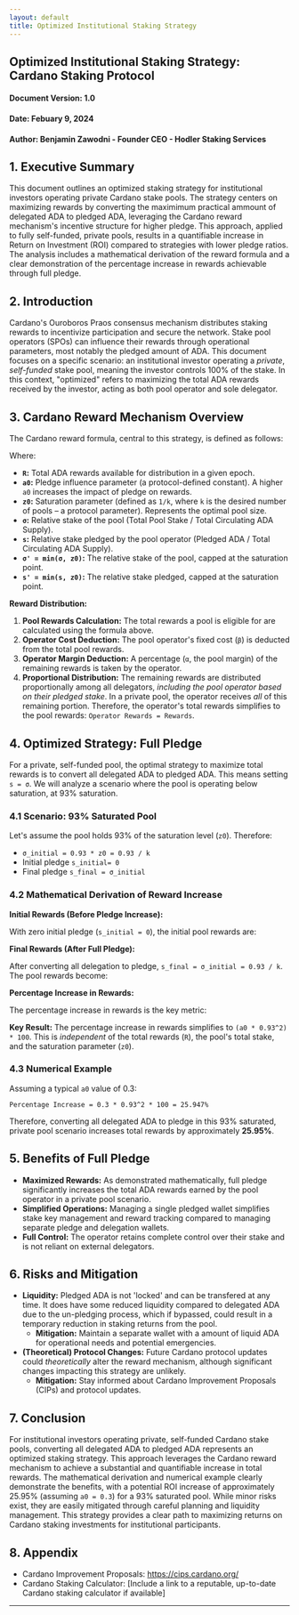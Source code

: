 ```yaml
---
layout: default
title: Optimized Institutional Staking Strategy
---
```


## **Optimized Institutional Staking Strategy: Cardano Staking Protocol**

#### **Document Version:** 1.0
#### **Date:** Febuary 9, 2024
#### **Author:** Benjamin Zawodni - Founder CEO - Hodler Staking Services

## **1. Executive Summary**

This document outlines an optimized staking strategy for institutional investors operating private Cardano stake pools. The strategy centers on maximizing rewards by converting the maximimum practical ammount of delegated ADA to pledged ADA, leveraging the Cardano reward mechanism's incentive structure for higher pledge.  This approach, applied to fully self-funded, private pools, results in a quantifiable increase in Return on Investment (ROI) compared to strategies with lower pledge ratios.  The analysis includes a mathematical derivation of the reward formula and a clear demonstration of the percentage increase in rewards achievable through full pledge.

## **2. Introduction**

Cardano's Ouroboros Praos consensus mechanism distributes staking rewards to incentivize participation and secure the network. Stake pool operators (SPOs) can influence their rewards through operational parameters, most notably the pledged amount of ADA. This document focuses on a specific scenario: an institutional investor operating a *private*, *self-funded* stake pool, meaning the investor controls 100% of the stake.  In this context, "optimized" refers to maximizing the total ADA rewards received by the investor, acting as both pool operator and sole delegator.

## **3. Cardano Reward Mechanism Overview**

The Cardano reward formula, central to this strategy, is defined as follows:

Where:

*   **`R`:** Total ADA rewards available for distribution in a given epoch.
*   **`a0`:** Pledge influence parameter (a protocol-defined constant).  A higher `a0` increases the impact of pledge on rewards.
*   **`z0`:** Saturation parameter (defined as `1/k`, where `k` is the desired number of pools – a protocol parameter).  Represents the optimal pool size.
*   **`σ`:** Relative stake of the pool (Total Pool Stake / Total Circulating ADA Supply).
*   **`s`:** Relative stake pledged by the pool operator (Pledged ADA / Total Circulating ADA Supply).
*   **`σ' = min(σ, z0)`:** The relative stake of the pool, capped at the saturation point.
*   **`s' = min(s, z0)`:** The relative stake pledged, capped at the saturation point.

**Reward Distribution:**

1.  **Pool Rewards Calculation:** The total rewards a pool is eligible for are calculated using the formula above.
2.  **Operator Cost Deduction:** The pool operator's fixed cost (`β`) is deducted from the total pool rewards.
3.  **Operator Margin Deduction:**  A percentage (`α`, the pool margin) of the remaining rewards is taken by the operator.
4.  **Proportional Distribution:** The remaining rewards are distributed proportionally among all delegators, *including the pool operator based on their pledged stake*.  In a private pool, the operator receives *all* of this remaining portion. Therefore, the operator's total rewards simplifies to the pool rewards: `Operator Rewards = Rewards`.

## **4. Optimized Strategy: Full Pledge**

For a private, self-funded pool, the optimal strategy to maximize total rewards is to convert all delegated ADA to pledged ADA. This means setting `s = σ`.  We will analyze a scenario where the pool is operating below saturation, at 93% saturation.

### **4.1 Scenario: 93% Saturated Pool**

Let's assume the pool holds 93% of the saturation level (`z0`).  Therefore:

*    `σ_initial = 0.93 * z0 = 0.93 / k`
*    Initial pledge `s_initial= 0`
*    Final pledge `s_final = σ_initial`

### **4.2 Mathematical Derivation of Reward Increase**

**Initial Rewards (Before Pledge Increase):**

With zero initial pledge (`s_initial = 0`), the initial pool rewards are:

**Final Rewards (After Full Pledge):**

After converting all delegation to pledge, `s_final = σ_initial = 0.93 / k`. The pool rewards become:

**Percentage Increase in Rewards:**

The percentage increase in rewards is the key metric:


**Key Result:** The percentage increase in rewards simplifies to `(a0 * 0.93^2) * 100`.  This is *independent* of the total rewards (`R`), the pool's total stake, and the saturation parameter (`z0`).

### **4.3 Numerical Example**

Assuming a typical `a0` value of 0.3:

`Percentage Increase = 0.3 * 0.93^2 * 100 = 25.947%`

Therefore, converting all delegated ADA to pledge in this 93% saturated, private pool scenario increases total rewards by approximately **25.95%**.

## **5. Benefits of Full Pledge**

*   **Maximized Rewards:** As demonstrated mathematically, full pledge significantly increases the total ADA rewards earned by the pool operator in a private pool scenario.
*   **Simplified Operations:**  Managing a single pledged wallet simplifies stake key management and reward tracking compared to managing separate pledge and delegation wallets.
*   **Full Control:** The operator retains complete control over their stake and is not reliant on external delegators.

## **6. Risks and Mitigation**

*   **Liquidity:** Pledged ADA is not 'locked' and can be transfered at any time. It does have some reduced liquidity compared to delegated ADA due to the un-pledging process, which if bypassed, could result in a temporary reduction in staking returns from the pool.
    *   **Mitigation:** Maintain a separate wallet with a amount of liquid ADA for operational needs and potential emergencies.
*   **(Theoretical) Protocol Changes:** Future Cardano protocol updates could *theoretically* alter the reward mechanism, although significant changes impacting this strategy are unlikely.
    *   **Mitigation:** Stay informed about Cardano Improvement Proposals (CIPs) and protocol updates.

## **7. Conclusion**

For institutional investors operating private, self-funded Cardano stake pools, converting all delegated ADA to pledged ADA represents an optimized staking strategy. This approach leverages the Cardano reward mechanism to achieve a substantial and quantifiable increase in total rewards.  The mathematical derivation and numerical example clearly demonstrate the benefits, with a potential ROI increase of approximately 25.95% (assuming `a0 = 0.3`) for a 93% saturated pool.  While minor risks exist, they are easily mitigated through careful planning and liquidity management. This strategy provides a clear path to maximizing returns on Cardano staking investments for institutional participants.

## **8. Appendix**
* Cardano Improvement Proposals: https://cips.cardano.org/
* Cardano Staking Calculator: [Include a link to a reputable, up-to-date Cardano staking calculator if available]

---